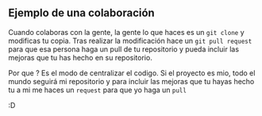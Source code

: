 ## Ejemplo de una colaboración 

Cuando colaboras con la gente, la gente lo que haces es un `git clone` y modificas tu copia. Tras realizar la modificación hace un `git pull request` para que esa persona haga un pull de tu repositorio y pueda incluir las mejoras que tu has hecho en su repositorio. 

Por que ?
Es el modo de centralizar el codigo. Si el proyecto es mio, todo el mundo seguirá mi repositorio y para incluir las mejoras que tu hayas hecho tu a mi me haces un `request` para que yo haga un `pull`

:D
